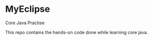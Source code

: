 # MyEclipse
Core Java Practise

This repo contains the hands-on code done while learning core java.
